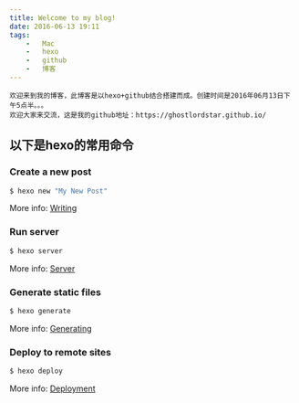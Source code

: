 ```yaml
---
title: Welcome to my blog!
date: 2016-06-13 19:11
tags:
	-	Mac
	-	hexo
	-	github
	-	博客
---
```

	欢迎来到我的博客，此博客是以hexo+github结合搭建而成。创建时间是2016年06月13日下午5点半。。。
	欢迎大家来交流，这是我的github地址：https://ghostlordstar.github.io/

## 以下是hexo的常用命令



### Create a new post

``` bash
$ hexo new "My New Post"
```

More info: [Writing](https://hexo.io/docs/writing.html)

### Run server

``` bash
$ hexo server
```

More info: [Server](https://hexo.io/docs/server.html)

### Generate static files

``` bash
$ hexo generate
```

More info: [Generating](https://hexo.io/docs/generating.html)

### Deploy to remote sites

``` bash
$ hexo deploy
```

More info: [Deployment](https://hexo.io/docs/deployment.html)
